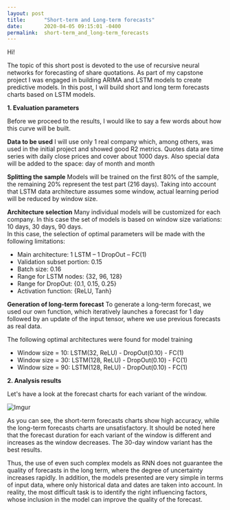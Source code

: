 ```yaml
---
layout: post
title:      "Short-term and Long-term forecasts"
date:       2020-04-05 09:15:01 -0400
permalink:  short-term_and_long-term_forecasts
---
```



Hi!

The topic of this short post is devoted to the use of recursive neural networks for forecasting of share quotations.
As part of my capstone project I was engaged in building ARIMA and LSTM models to create predictive models. In this post, I will build short and long term forecasts charts based on LSTM models.

**1. Evaluation parameters**

Before we proceed to the results, I would like to say a few words about how this curve will be built.

**Data to be used**
I will use only 1 real company which, among others, was used in the initial project and showed good R2 metrics. Quotes data are time series with daily close prices and cover about 1000 days. Also special data will be added to the space: day of month and month

**Splitting the sample**
Models will be trained on the first 80% of the sample, the remaining 20% represent the test part (216 days). Taking into account that LSTM data architecture assumes some window, actual learning period will be reduced by window size.

**Architecture selection**
Many individual models will be customized for each company.  In this case the set of models is based on window size variations: 10 days, 30 days, 90 days.  
In this case, the selection of optimal parameters will be made with the following limitations:

- Main architecture: 1 LSTM – 1 DropOut – FC(1)
-	Validation subset portion: 0.15
- Batch size: 0.16
-	Range for LSTM nodes: {32, 96, 128}
-	Range for DropOut: {0.1, 0.15, 0.25}
-	Activation function: {ReLU, Tanh}

**Generation of long-term forecast**
To generate a long-term forecast, we used our own function, which iteratively launches a forecast for 1 day followed by an update of the input tensor, where we use previous forecasts as real data.

The following optimal architectures were found for model training

- Window size = 10: LSTM(32, ReLU) - DropOut(0.10) - FC(1)
- Window size = 30: LSTM(128, ReLU) - DropOut(0.10) - FC(1)
- Window size = 90: LSTM(128, ReLU) - DropOut(0.10) - FC(1)


**2. Analysis results**

Let's have a look at the forecast charts for each variant of the window.

![Imgur](https://i.imgur.com/9SR6DiT.png?2)

As you can see, the short-term forecasts charts show high accuracy, while the long-term forecasts charts are unsatisfactory. It should be noted here that the forecast duration for each variant of the window is different and increases as the window decreases. The 30-day window variant has the best results.   

Thus, the use of even such complex models as RNN does not guarantee the quality of forecasts in the long term, where the degree of uncertainty increases rapidly. In addition, the models presented are very simple in terms of input data, where only historical data and dates are taken into account. In reality, the most difficult task is to identify the right influencing factors, whose inclusion in the model can improve the quality of the forecast.


